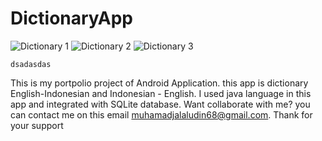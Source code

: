 # DictionaryApp

![Dictionary 1](https://imgur.com/8MaDeKp)
![Dictionary 2](https://imgur.com/mePrnsg)
![Dictionary 3](https://imgur.com/VG9ZAFg)
```
dsadasdas
```

This is my portpolio project of Android Application. this app is dictionary English-Indonesian and Indonesian - English. 
I used java language in this app and integrated with SQLite database.
Want collaborate with me?
you can contact me on this email muhamadjalaludin68@gmail.com.
Thank for your support
